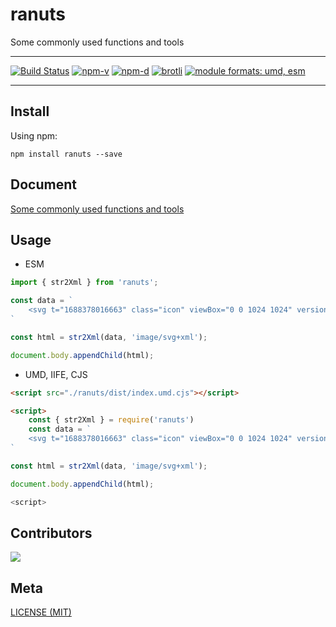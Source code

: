 # ranuts

Some commonly used functions and tools

---

<a href="https://github.com/chaxus/ran"><img src="https://img.shields.io/github/actions/workflow/status/chaxus/ran/ci.yml" alt="Build Status"></a>
<a href="https://github.com/chaxus/ran"><img src="https://img.shields.io/npm/v/ranuts.svg" alt="npm-v"></a>
<a href="https://github.com/chaxus/ran"><img src="https://img.shields.io/npm/dt/ranuts.svg" alt="npm-d"></a>
<a href="https://github.com/chaxus/ran"><img src="https://img.badgesize.io/https:/unpkg.com/ranuts/dist/index.umd.cjs?label=brotli&compression=brotli" alt="brotli"></a>
<a href="https://github.com/chaxus/ran"><img src="https://img.shields.io/badge/module%20formats-umd%2C%20esm-green.svg" alt="module formats: umd, esm"></a>

---


## Install

Using npm:

```console
npm install ranuts --save
```

## Document

[Some commonly used functions and tools](https://chaxus.github.io/ran/src/ranuts/)



## Usage

- ESM

```js
import { str2Xml } from 'ranuts';

const data = `
    <svg t="1688378016663" class="icon" viewBox="0 0 1024 1024" version="1.1" xmlns="http://www.w3.org/2000/svg" p-id="2608" width="128" height="128"><path d="M568 515.008l254.016-255.008q12-11.008 12-27.488t-11.488-28-28-11.488-27.488 12l-255.008 254.016-255.008-254.016q-11.008-12-27.488-12t-28 11.488-11.488 28 12 27.488l254.016 255.008-254.016 255.008q-12 11.008-12 27.488t11.488 28 28 11.488 27.488-12l255.008-255.008 255.008 255.008q11.008 12 27.488 12t28-11.488 11.488-28-12-27.488z" p-id="2609" ></path></svg>
`

const html = str2Xml(data, 'image/svg+xml');

document.body.appendChild(html);
```

- UMD, IIFE, CJS

```html
<script src="./ranuts/dist/index.umd.cjs"></script>

<script>
    const { str2Xml } = require('ranuts')
    const data = `
    <svg t="1688378016663" class="icon" viewBox="0 0 1024 1024" version="1.1" xmlns="http://www.w3.org/2000/svg" p-id="2608" width="128" height="128"><path d="M568 515.008l254.016-255.008q12-11.008 12-27.488t-11.488-28-28-11.488-27.488 12l-255.008 254.016-255.008-254.016q-11.008-12-27.488-12t-28 11.488-11.488 28 12 27.488l254.016 255.008-254.016 255.008q-12 11.008-12 27.488t11.488 28 28 11.488 27.488-12l255.008-255.008 255.008 255.008q11.008 12 27.488 12t28-11.488 11.488-28-12-27.488z" p-id="2609" ></path></svg>
`

const html = str2Xml(data, 'image/svg+xml');

document.body.appendChild(html);

<script>
```

## Contributors

<a href="https://github.com/chaxus/ran/graphs/contributors">
  <img src="https://contrib.rocks/image?repo=chaxus/ran" />
</a>

## Meta

[LICENSE (MIT)](/LICENSE)